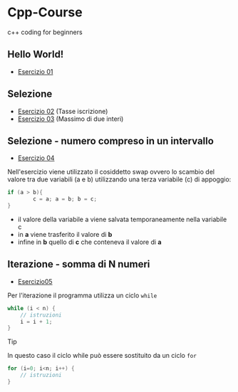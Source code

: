 # Cpp-Course
c++ coding for beginners

## Hello World!
- [Esercizio 01](https://github.com/scatanese/Cpp-Course/tree/main/Esercizio01)
## Selezione
- [Esercizio 02](https://github.com/scatanese/Cpp-Course/tree/main/Esercizio02) (Tasse iscrizione)
- [Esercizio 03](https://github.com/scatanese/Cpp-Course/tree/main/Esercizio03) (Massimo di due interi)
## Selezione - numero compreso in un intervallo
- [Esercizio 04](https://github.com/scatanese/Cpp-Course/tree/main/Esercizio04)

Nell'esercizio viene utilizzato il cosiddetto swap ovvero lo scambio del valore tra due variabili (a e b) utilizzando una terza variabile (c) di appoggio:
```cpp
if (a > b){
        c = a; a = b; b = c;
}
```
- il valore della variabile a viene salvata temporaneamente nella variabile c
- in **a** viene trasferito il valore di **b**
- infine in **b** quello di **c** che conteneva il valore di **a**
## Iterazione - somma di N numeri
- [Esercizio05](https://github.com/scatanese/Cpp-Course/tree/main/Esercizio05)

Per l'iterazione il programma utilizza un ciclo `while`
```cpp
while (i < n) {
    // istruzioni
    i = i + 1;
}
```
> [!TIP]
> In questo caso il ciclo while può essere sostituito da un ciclo `for`
```cpp
for (i=0; i<n; i++) {
    // istruzioni
}
```

